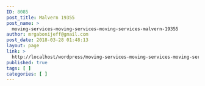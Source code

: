 ```yaml
---
ID: 8085
post_title: Malvern 19355
post_name: >
  moving-services-moving-services-moving-services-malvern-19355
author: mrgabonijeff@gmail.com
post_date: 2018-03-28 01:48:13
layout: page
link: >
  http://localhost/wordpress/moving-services-moving-services-moving-services-malvern-19355/
published: true
tags: [ ]
categories: [ ]
---
```

